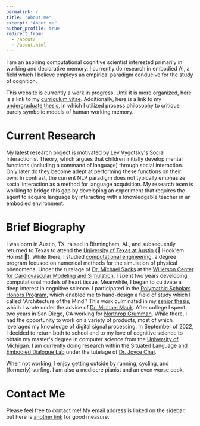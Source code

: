 ```yaml
---
permalink: /
title: "About me"
excerpt: "About me"
author_profile: true
redirect_from: 
  - /about/
  - /about.html
---
```



I am an aspiring computational cognitive scientist interested primarily in working and declarative memory. I currently do research in embodied AI, a field which I believe employs an empirical paradigm conducive for the study of cognition.

This website is currently a work in progress. Until it is more organized, here is a link to my [curriculum vitae](https://jhsansom.github.io/files/JakeSansom_CV.pdf). Additionally, here is a link to my [undergraduate thesis](https://jhsansom.github.io/files/JakeSansom_Thesis.pdf), in which I utilized process philosophy to critique purely symbolic models of human working memory. 

# Current Research

My latest research project is motivated by Lev Vygotsky's Social Interactionist Theory, which argues that children initially develop mental functions (including a command of language) through social interaction. Only later do they become adept at performing these functions on their own. In contrast, the current NLP paradigm does not typically emphasize social interaction as a method for language acquisition. My research team is working to bridge this gap by developing an experiment that requires the agent to acquire language by interacting with a knowledgable teacher in an embodied environment.

# Brief Biography

I was born in Austin, TX, raised in Birmingham, AL, and subsequently returned to Texas to attend the [University of Texas at Austin](https://www.utexas.edu) (:metal: Hook'em Horns! :metal:). While there, I studied [computational engineering](https://www.ae.utexas.edu/undergraduate/computational-undergrad-program/what-is-computational-engineering), a degree program focused on numerical methods for the simulation of physical phenomena. Under the tutelage of [Dr. Michael Sacks](https://oden.utexas.edu/people/directory/Michael-Sacks/) at the [Willerson Center for Cardiovascular Modeling and Simulation](https://wccms.oden.utexas.edu), I spent two years developing computational models of heart tissue. Meanwhile, I began to cultivate a deep interest in cognitive science. I participated in the [Polymathic Scholars Honors Program](https://cns.utexas.edu/honors/honors-programs-center/polymathic), which enabled me to hand-design a field of study which I called "Architecture of the Mind." This work culminated in my [senior thesis](https://jhsansom.github.io/files/JakeSansom_Thesis.pdf), which I wrote under the advice of [Dr. Michael Mauk](https://clm.utexas.edu/faculty/dr-michael-mauk/). After college I spent two years in San Diego, CA working for [Northrop Grumman](https://www.northropgrumman.com). While there, I had the opportunity to work on a variety of products, most of which leveraged my knowledge of digital signal processing. In September of 2022, I decided to return both to school and to my love of cognitive science to obtain my master's degree in computer science from the [University of Michigan](https://umich.edu). I am currently doing research within the [Situated Language and Embodied Dialogue Lab](https://sled.eecs.umich.edu) under the tutelage of [Dr. Joyce Chai](https://web.eecs.umich.edu/~chaijy/).

When not working, I enjoy getting outside by running, cycling, and (formerly) surfing. I am also a mediocre pianist and an even worse cook.

# Contact Me

Please feel free to contact me! My email address is linked on the sidebar, but here is [another link](mailto:jhsansom@umich.edu) for good measure.

